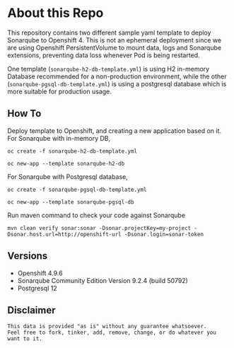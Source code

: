 # About this Repo

This repository contains two different sample yaml template to deploy Sonarqube to Openshift 4. This is not an ephemeral deployment since we are using Openshift PersistentVolume to mount data, logs and Sonarqube extensions, preventing data loss whenever Pod is being restarted. 

One template (`sonarqube-h2-db-template.yml`) is using H2 in-memory Database recommended for a non-production environment, while the other (`sonarqube-pgsql-db-template.yml`) is using a postgresql database which is more suitable for production usage. 

How To
--------------------------

Deploy template to Openshift, and creating a new application based on it. For Sonarqube with in-memory DB, 
```
oc create -f sonarqube-h2-db-template.yml

oc new-app --template sonarqube-h2-db
```

For Sonarqube with Postgresql database,
```
oc create -f sonarqube-pgsql-db-template.yml

oc new-app --template sonarqube-pgsql-db
```

Run maven command to check your code against Sonarqube
```
mvn clean verify sonar:sonar -Dsonar.projectKey=my-project -Dsonar.host.url=http://openshift-url -Dsonar.login=sonar-token
```

Versions
------------
- Openshift 4.9.6
- Sonarqube Community Edition Version 9.2.4 (build 50792)
- Postgresql 12


Disclaimer
------------

```
This data is provided "as is" without any guarantee whatsoever. 
Feel free to fork, tinker, add, remove, change, or do whatever you want to it. 
```